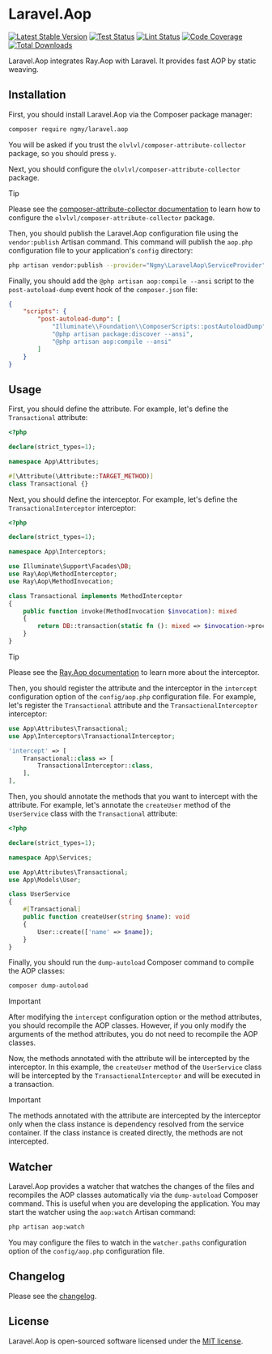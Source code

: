 # Laravel.Aop

[![Latest Stable Version](https://img.shields.io/packagist/v/ngmy/laravel.aop.svg?style=flat-square&label=stable)](https://packagist.org/packages/ngmy/laravel.aop)
[![Test Status](https://img.shields.io/github/actions/workflow/status/ngmy/laravel.aop/test.yml?style=flat-square&label=test)](https://github.com/ngmy/Laravel.aop/actions/workflows/test.yml)
[![Lint Status](https://img.shields.io/github/actions/workflow/status/ngmy/laravel.aop/lint.yml?style=flat-square&label=lint)](https://github.com/ngmy/Laravel.aop/actions/workflows/lint.yml)
[![Code Coverage](https://img.shields.io/coverallsCoverage/github/ngmy/Laravel.Aop?style=flat-square)](https://coveralls.io/github/ngmy/Laravel.Aop)
[![Total Downloads](https://img.shields.io/packagist/dt/ngmy/laravel.aop.svg?style=flat-square)](https://packagist.org/packages/ngmy/laravel.aop)

Laravel.Aop integrates Ray.Aop with Laravel. It provides fast AOP by static weaving.

## Installation

First, you should install Laravel.Aop via the Composer package manager:

```bash
composer require ngmy/laravel.aop
```

You will be asked if you trust the `olvlvl/composer-attribute-collector` package, so you should press `y`.

Next, you should configure the `olvlvl/composer-attribute-collector` package.

> [!TIP]
> Please see the [composer-attribute-collector documentation](https://github.com/olvlvl/composer-attribute-collector)
> to learn how to configure the `olvlvl/composer-attribute-collector` package.

Then, you should publish the Laravel.Aop configuration file using the `vendor:publish` Artisan command. This command
will publish the `aop.php` configuration file to your application's `config` directory:

```bash
php artisan vendor:publish --provider="Ngmy\LaravelAop\ServiceProvider"
```

Finally, you should add the `@php artisan aop:compile --ansi` script to the `post-autoload-dump` event hook of the
`composer.json` file:

```json
{
    "scripts": {
        "post-autoload-dump": [
            "Illuminate\\Foundation\\ComposerScripts::postAutoloadDump",
            "@php artisan package:discover --ansi",
            "@php artisan aop:compile --ansi"
        ]
    }
}
```

## Usage

First, you should define the attribute.
For example, let's define the `Transactional` attribute:

```php
<?php

declare(strict_types=1);

namespace App\Attributes;

#[\Attribute(\Attribute::TARGET_METHOD)]
class Transactional {}
```

Next, you should define the interceptor.
For example, let's define the `TransactionalInterceptor` interceptor:

```php
<?php

declare(strict_types=1);

namespace App\Interceptors;

use Illuminate\Support\Facades\DB;
use Ray\Aop\MethodInterceptor;
use Ray\Aop\MethodInvocation;

class Transactional implements MethodInterceptor
{
    public function invoke(MethodInvocation $invocation): mixed
    {
        return DB::transaction(static fn (): mixed => $invocation->proceed());
    }
}
```

> [!TIP]
> Please see the [Ray.Aop documentation](https://github.com/ray-di/Ray.Aop) to learn more about the interceptor.

Then, you should register the attribute and the interceptor in the `intercept` configuration option of the
`config/aop.php` configuration file.
For example, let's register the `Transactional` attribute and the `TransactionalInterceptor` interceptor:

```php
use App\Attributes\Transactional;
use App\Interceptors\TransactionalInterceptor;

'intercept' => [
    Transactional::class => [
        TransactionalInterceptor::class,
    ],
],
```

Then, you should annotate the methods that you want to intercept with the attribute.
For example, let's annotate the `createUser` method of the `UserService` class with the `Transactional` attribute:

```php
<?php

declare(strict_types=1);

namespace App\Services;

use App\Attributes\Transactional;
use App\Models\User;

class UserService
{
    #[Transactional]
    public function createUser(string $name): void
    {
        User::create(['name' => $name]);
    }
}
```

Finally, you should run the `dump-autoload` Composer command to compile the AOP classes:

```bash
composer dump-autoload
```

> [!IMPORTANT]
> After modifying the `intercept` configuration option or the method attributes, you should recompile the AOP classes.
> However, if you only modify the arguments of the method attributes, you do not need to recompile the AOP classes.

Now, the methods annotated with the attribute will be intercepted by the interceptor.
In this example, the `createUser` method of the `UserService` class will be intercepted by the
`TransactionalInterceptor` and will be executed in a transaction.

> [!IMPORTANT]
> The methods annotated with the attribute are intercepted by the interceptor only when the class instance is
> dependency resolved from the service container. If the class instance is created directly, the methods are not
> intercepted.

## Watcher

Laravel.Aop provides a watcher that watches the changes of the files and recompiles the AOP classes automatically via
the `dump-autoload` Composer command.
This is useful when you are developing the application.
You may start the watcher using the `aop:watch` Artisan command:

```bash
php artisan aop:watch
```

You may configure the files to watch in the `watcher.paths` configuration option of the `config/aop.php` configuration
file.

## Changelog

Please see the [changelog](CHANGELOG.md).

## License

Laravel.Aop is open-sourced software licensed under the [MIT license](https://opensource.org/licenses/MIT).
